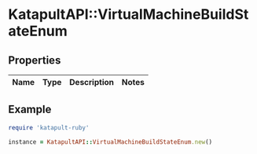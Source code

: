 # KatapultAPI::VirtualMachineBuildStateEnum

## Properties

| Name | Type | Description | Notes |
| ---- | ---- | ----------- | ----- |

## Example

```ruby
require 'katapult-ruby'

instance = KatapultAPI::VirtualMachineBuildStateEnum.new()
```

